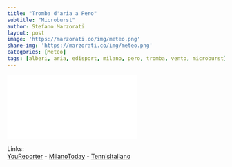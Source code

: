 ```yaml
---
title: "Tromba d'aria a Pero"
subtitle: "Microburst"
author: Stefano Marzorati
layout: post
image: 'https://marzorati.co/img/meteo.png'
share-img: 'https://marzorati.co/img/meteo.png'
categories: [Meteo]
tags: [alberi, aria, edisport, milano, pero, tromba, vento, microburst]
---
```

<div class="video">
    <iframe src="//www.youtube.com/embed/2GxWs54v2d0" frameborder="0" allowfullscreen></iframe>
</div>   

Links:   
<a href="http://www.youreporternews.it/2013/tromba-daria-a-pero-milano-crollano-alberi-su-auto-in-presa-diretta/" target="_blank">YouReporter</a> - <a href="http://www.milanotoday.it/cronaca/tromba-aria-pero-29-luglio-2013.html" target="_blank">MilanoToday</a> - <a href="http://www.tennisitaliano.it/paura-in-redazione-tennis-7218" target="_blank">TennisItaliano</a>
